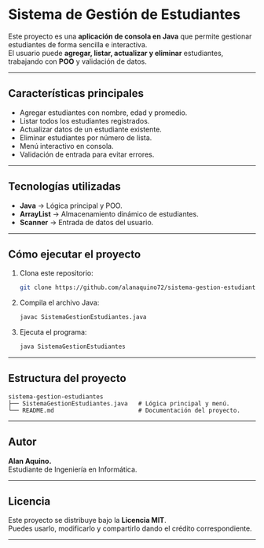 # Sistema de Gestión de Estudiantes

Este proyecto es una **aplicación de consola en Java** que permite gestionar estudiantes de forma sencilla e interactiva.  
El usuario puede **agregar, listar, actualizar y eliminar** estudiantes, trabajando con **POO** y validación de datos.

---

## Características principales

- Agregar estudiantes con nombre, edad y promedio.  
- Listar todos los estudiantes registrados.  
- Actualizar datos de un estudiante existente.  
- Eliminar estudiantes por número de lista.  
- Menú interactivo en consola.  
- Validación de entrada para evitar errores.

---

## Tecnologías utilizadas

- **Java** → Lógica principal y POO.  
- **ArrayList** → Almacenamiento dinámico de estudiantes.  
- **Scanner** → Entrada de datos del usuario.

---

## Cómo ejecutar el proyecto

1. Clona este repositorio:
   ```bash
   git clone https://github.com/alanaquino72/sistema-gestion-estudiantes-java.git
   ```
2. Compila el archivo Java:
   ```bash
   javac SistemaGestionEstudiantes.java
   ```
3. Ejecuta el programa:
   ```bash
   java SistemaGestionEstudiantes
   ```

---

## Estructura del proyecto

```
sistema-gestion-estudiantes
├── SistemaGestionEstudiantes.java   # Lógica principal y menú.
└── README.md                        # Documentación del proyecto.
```

---

## Autor

**Alan Aquino.**  
Estudiante de Ingeniería en Informática.

---

## Licencia

Este proyecto se distribuye bajo la **Licencia MIT**.  
Puedes usarlo, modificarlo y compartirlo dando el crédito correspondiente.

---
